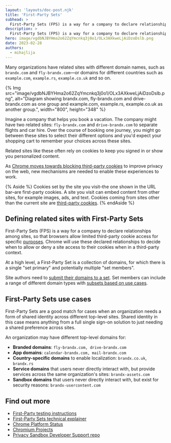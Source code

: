 ```yaml
---
layout: 'layouts/doc-post.njk'
title: 'First-Party Sets'
subhead: >
  First-Party Sets (FPS) is a way for a company to declare relationships among sites, so that browsers allow limited third-party cookie access for specific purposes.
description: >
  First-Party Sets (FPS) is a way for a company to declare relationships among sites, so that browsers allow limited third-party cookie access for specific purposes.
hero: image/vgdbNJBYHma2o62ZqYmcnkq3j0o1/OLx3AXkweLjAiDzoDslb.png
date: 2023-02-28
authors:
  - mihajlija
---
```


Many organizations have related sites with different domain names, such as `brandx.com` and `fly-brandx.com`—or domains for different countries such as `example.com`, `example.rs`, `example.co.uk` and so on.

{% Img src="image/vgdbNJBYHma2o62ZqYmcnkq3j0o1/OLx3AXkweLjAiDzoDslb.png", alt="Diagram showing brandx.com, fly-brandx.com and drive-brandx.com as one group and example.com, example.rs, example.co.uk as another group.", width="800", height="348" %}


Imagine a company that helps you book a vacation. The company might have two related sites: `fly-brandx.com` and `drive-brandx.com` to separate flights and car hire. Over the course of booking one journey, you might go between these sites to select their different options and you'd expect your shopping cart to remember your choices across these sites.

Related sites like these often rely on cookies to keep you signed in or show you personalized content.

As [Chrome moves towards blocking third-party cookies](https://blog.chromium.org/2020/01/building-more-private-web-path-towards.html) to improve privacy on the web, new mechanisms are needed to enable these experiences to work.

{% Aside %}
Cookies set by the site you visit–the one shown in the URL bar–are first-party cookies. A site you visit can embed content from other sites, for example images, ads, and text. Cookies coming from sites other than the current site are [third-party cookies](https://web.dev/samesite-cookie-recipes/#use-cases-for-cross-site-or-third-party-cookies).
{% endAside %}

## Defining related sites with First-Party Sets

First-Party Sets (FPS) is a way for a company to declare relationships among sites, so that browsers allow limited third-party cookie access for specific [purposes](#first-party-sets-use-cases). Chrome will use these declared relationships to decide when to allow or deny a site access to their cookies when in a third-party context.

At a high level, a First-Party Set is a collection of domains, for which there is a single "set primary" and potentially multiple "set members".

Site authors need to [submit their domains to a set](https://github.com/GoogleChrome/first-party-sets/blob/main/FPS-Submission_Guidelines.md). Set members can include a range of different domain types with [subsets based on use cases](https://github.com/WICG/first-party-sets#defining-a-set-through-use-case-based-subsets).

## First-Party Sets use cases

First-Party Sets are a good match for cases when an organization needs a form of shared identity across different top-level sites. Shared identity in this case means anything from a full single sign-on solution to just needing a shared preference across sites.

An organization may have different top-level domains for:

-   **Branded domains**: `fly-brandx.com, drive-brandx.com`
-   **App domains**: `calendar-brandx.com, mail-brandx.com`
-   **Country-specific domains** to enable localization: `brandx.co.uk`, `brandx.rs`
-   **Service domains** that users never directly interact with, but provide services across the same organization's sites: `brandx-assets.com`
-   **Sandbox domains** that users never directly interact with, but exist for security reasons: `brandx-usercontent.com`

## Find out more

-   [First-Party testing instructions](https://developer.chrome.com/blog/first-party-sets-testing-instructions/)
-   [First-Party Sets technical explainer](https://github.com/WICG/first-party-sets#introduction)
-   [Chrome Platform Status](https://chromestatus.com/feature/5640066519007232)
-   [Chromium Projects](https://www.chromium.org/updates/first-party-sets)
-   [Privacy Sandbox Developer Support repo](https://github.com/GoogleChromeLabs/privacy-sandbox-dev-support)